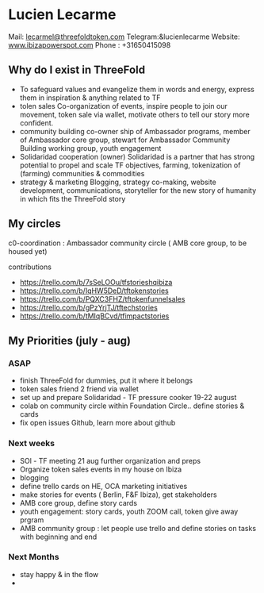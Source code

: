 # Lucien Lecarme

Mail: lecarmel@threefoldtoken.com
Telegram:&lucienlecarme
Website: www.ibizapowerspot.com
Phone : +31650415098

## Why do I exist in ThreeFold
-	To safeguard values and evangelize them in words and energy, express them in inspiration & anything related to TF
- tolen sales
Co-organization of events, inspire people to join our movement, token sale via wallet, motivate others to tell our story more confident.
- community building
co-owner ship of Ambassador programs, member of Ambassador core group, stewart for Ambassador Community Building working group, youth engagement
- Solidaridad cooperation (owner)
Solidaridad is a partner that has strong potential to propel and scale TF objectives, farming, tokenization of (farming) communities & commodities
- strategy & marketing
Blogging, strategy co-making, website development, communications,  storyteller for the new story of humanity in which fits the ThreeFold story

## My circles
c0-coordination : Ambassador community circle ( AMB core group, to be housed yet)

contributions
- https://trello.com/b/7sSeLOOu/tfstorieshqibiza
- https://trello.com/b/IqHW5DeD/tftokenstories
- https://trello.com/b/PQXC3FHZ/tftokenfunnelsales
- https://trello.com/b/gPzYrjTJ/tftechstories
- https://trello.com/b/tMIqBCvd/tfimpactstories


## My Priorities (july - aug)

### ASAP
-	finish ThreeFold for dummies, put it where it belongs
-   token sales friend 2 friend via wallet
-   set up and prepare Solidaridad - TF pressure cooker 19-22 august
-   colab on community circle within Foundation Circle.. define stories & cards
-   fix open issues Github, learn more about github


### Next weeks
- SOl - TF meeting 21 aug further organization and preps
- Organize token sales events in my house on Ibiza
- blogging
- define trello cards on HE, OCA marketing initiatives
- make stories for events ( Berlin, F&F Ibiza), get stakeholders
- AMB core group, define story cards
- youth engagement: story cards, youth ZOOM call, token give away prgram
- AMB community group : let people use trello and define stories on tasks with beginning and end


### Next Months
- stay happy & in the flow
- 

